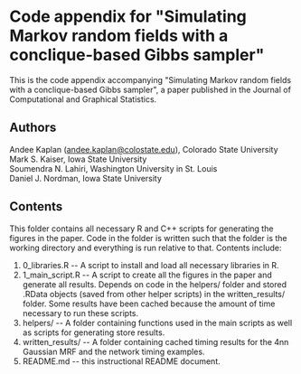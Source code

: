 # Code appendix for "Simulating Markov random fields with a conclique-based Gibbs sampler"

This is the code appendix accompanying "Simulating Markov random fields with a conclique-based Gibbs sampler", a paper published in the Journal of Computational and Graphical Statistics.

## Authors

Andee Kaplan (andee.kaplan@colostate.edu), Colorado State University  
Mark S. Kaiser, Iowa State University  
Soumendra N. Lahiri, Washington University in St. Louis  
Daniel J. Nordman, Iowa State University 

## Contents

This folder contains all necessary R and C++ scripts for generating the figures in the paper. Code in the folder is written such that the folder is the working directory and everything is run relative to that. Contents include:

1. 0_libraries.R -- A script to install and load all necessary libraries in R.
2. 1_main_script.R -- A script to create all the figures in the paper and generate all results. Depends on code in the helpers/ folder and stored .RData objects (saved from other helper scripts) in the written_results/ folder. Some results have been cached because the amount of time necessary to run these scripts.
3. helpers/ -- A folder containing functions used in the main scripts as well as scripts for generating store results.
4. written_results/ -- A folder containing cached timing results for the 4nn Gaussian MRF and the network timing examples.
5. README.md -- this instructional README document.

